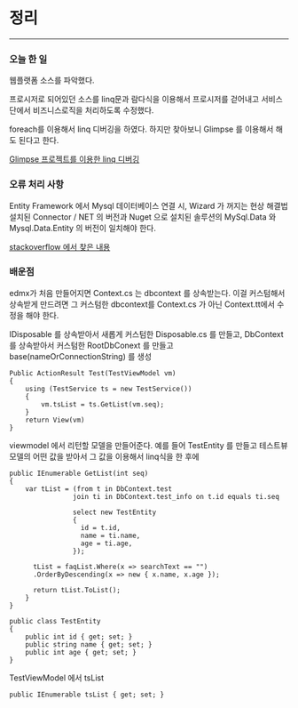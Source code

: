 # 정리
---
### 오늘 한 일
웹플랫폼 소스를 파악했다.

프로시저로 되어있던 소스를 linq문과 람다식을 이용해서 프로시저를 걷어내고 서비스단에서 비즈니스로직을 처리하도록 수정했다.

foreach를 이용해서 linq 디버깅을 하였다. 하지만 찾아보니 Glimpse 를 이용해서 해도 된다고 한다.

[Glimpse 프로젝트를 이용한 linq 디버깅](https://stackoverflow.com/questions/22253356/i-want-to-see-the-sql-generated-by-an-asp-net-mvc-application)

### 오류 처리 사항
Entity Framework 에서 Mysql 데이터베이스 연결 시, Wizard 가 꺼지는 현상 해결법
설치된 Connector / NET 의 버전과 Nuget 으로 설치된 솔루션의 MySql.Data 와 Mysql.Data.Entity 의 버전이 일치해야 한다.

[stackoverflow 에서 찾은 내용](https://stackoverflow.com/questions/39110060/entity-frameworks-entity-data-wizard-crashes-when-connecting-to-mysql-database)

### 배운점
edmx가 처음 만들어지면 Context.cs 는 dbcontext 를 상속받는다.
이걸 커스텀해서 상속받게 만드려면 그 커스텀한 dbcontext를 Context.cs 가 아닌 Context.tt에서 수정을 해야 한다.

IDisposable 를 상속받아서 새롭게 커스텀한 Disposable.cs 를 만들고,
DbContext 를 상속받아서 커스텀한 RootDbConext 를 만들고 base(nameOrConnectionString) 를 생성

<pre><code>Public ActionResult Test(TestViewModel vm)
{
    using (TestService ts = new TestService())
    {
        vm.tsList = ts.GetList(vm.seq);
    }
    return View(vm)
}</pre></code>

viewmodel 에서 리턴할 모델을 만들어준다. 예를 들어 TestEntity 를 만들고
테스트뷰모델의 어떤 값을 받아서 그 값을 이용해서 linq식을 한 후에

<pre><code>public IEnumerable GetList(int seq)
{
    var tList = (from t in DbContext.test
                join ti in DbContext.test_info on t.id equals ti.seq
    
                select new TestEntity
                {
                  id = t.id,
                  name = ti.name,
                  age = ti.age,
                });
      
      tList = faqList.Where(x => searchText == "")
      .OrderByDescending(x => new { x.name, x.age });
      
      return tList.ToList();
    }
}</pre></code>
	
<pre><code>public class TestEntity
{
    public int id { get; set; }
    public string name { get; set; }
    public int age { get; set; }
}</pre></code>

TestViewModel 에서 tsList 
<pre><code>public IEnumerable tsList { get; set; }</pre></code>